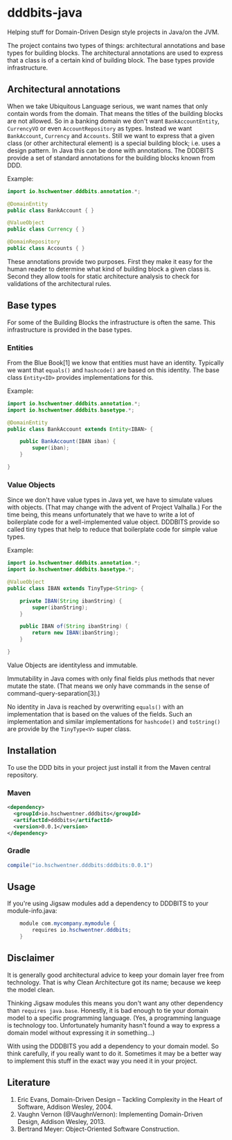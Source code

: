 # dddbits-java
Helping stuff for Domain-Driven Design style projects in Java/on the JVM. 
<!-- For similar support in .NET see dddbits-csharp. (Or dddbits-net or dddbits-dotnet???) -->

The project contains two types of things: architectural annotations and base types for building blocks.
The architectural annotations are used to express that a class is of a certain kind of building block.
The base types provide infrastructure.

## Architectural annotations
When we take Ubiquitous Language serious, we want names that only contain words from the domain.
That means the titles of the building blocks are not allowed.
So in a banking domain we don't want `BankAccountEntity`, `CurrencyVO` or even `AccountRepository` as types.
Instead we want `BankAccount`, `Currency` and `Accounts`.
Still we want to express that a given class (or other architectural element) is a special building block; i.e. uses a design pattern.
In Java this can be done with annotations.
The DDDBITS provide a set of standard annotations for the building blocks known from DDD.

Example:

```java
import io.hschwentner.dddbits.annotation.*;

@DomainEntity
public class BankAccount { }

@ValueObject
public class Currency { }

@DomainRepository
public class Accounts { }
```

These annotations provide two purposes.
First they make it easy for the human reader to determine what kind of building block a given class is.
Second they allow tools for static architecture analysis to check for validations of the architectural rules.


## Base types
For some of the Building Blocks the infrastructure is often the same.
This infrastructure is provided in the base types.


### Entities
From the Blue Book[1] we know that entities must have an identity.
Typically we want that `equals()` and `hashcode()` are based on this identity.
The base class `Entity<ID>` provides implementations for this.

Example:

```java
import io.hschwentner.dddbits.annotation.*;
import io.hschwentner.dddbits.basetype.*;

@DomainEntity
public class BankAccount extends Entity<IBAN> {

    public BankAccount(IBAN iban) {
        super(iban);
    }

}
```


### Value Objects
Since we don't have value types in Java yet, we have to simulate values with objects.
(That may change with the advent of Project Valhalla.)
For the time being, this means unfortunately that we have to write a lot of boilerplate code for a well-implemented value object.
DDDBITS provide so called tiny types that help to reduce that boilerplate code for simple value types.

Example:

```java
import io.hschwentner.dddbits.annotation.*;
import io.hschwentner.dddbits.basetype.*;

@ValueObject
public class IBAN extends TinyType<String> {

    private IBAN(String ibanString) {
        super(ibanString);
    }

    public IBAN of(String ibanString) {
        return new IBAN(ibanString);
    }

}
```

Value Objects are identityless and immutable.

Immutability in Java comes with only final fields plus methods that never mutate the state.
(That means we only have commands in the sense of command-query-separation[3].)

No identity in Java is reached by overwriting `equals()` with an implementation that is based on the values of the fields.
Such an implementation and similar implementations for `hashcode()` and `toString()` are provide by the `TinyType<V>` super class.


## Installation
To use the DDD bits in your project just install it from the Maven central repository.

### Maven

```xml
<dependency>
  <groupId>io.hschwentner.dddbits</groupId>
  <artifactId>dddbits</artifactId>
  <version>0.0.1</version>
</dependency>
```

### Gradle

```groovy
compile("io.hschwentner.dddbits:dddbits:0.0.1")
```

## Usage
If you're using Jigsaw modules add a dependency to DDDBITS to your module-info.java:
```java
	module com.mycompany.mymodule {
	    requires io.hschwentner.dddbits;
    }
```

## Disclaimer
It is generally good architectural advice to keep your domain layer free from technology.
That is why Clean Architecture got its name; because we keep the model clean.

Thinking Jigsaw modules this means you don't want any other dependency than `requires java.base`.
Honestly, it is bad enough to tie your domain model to a specific programming language.
(Yes, a programming language is technology too.
Unfortunately humanity hasn't found a way to express a domain model without expressing it _in_ something...)

With using the DDDBITS you add a dependency to your domain model.
So think carefully, if you really want to do it.
Sometimes it may be a better way to implement this stuff in the exact way you need it in your project.

## Literature
1. Eric Evans, Domain-Driven Design – Tackling Complexity in the Heart of Software, Addison Wesley, 2004.
2. Vaughn Vernon (@VaughnVernon): Implementing Domain-Driven Design, Addison Wesley, 2013.
3. Bertrand Meyer: Object-Oriented Software Construction.
